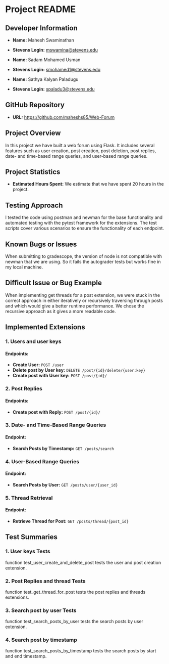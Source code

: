 # Project README

## Developer Information

- **Name:** Mahesh Swaminathan
- **Stevens Login:** mswamina@stevens.edu

- **Name:** Sadam Mohamed Usman
- **Stevens Login:** smohamed1@stevens.edu 

- **Name:** Sathya Kalyan Paladugu
- **Stevens Login:** spaladu3@stevens.edu

## GitHub Repository

- **URL:** https://github.com/maheshs85/Web-Forum

## Project Overview

In this project we have built a web forum using Flask. It includes several features such as user creation, post creation, post deletion, post replies, date- and time-based range queries, and user-based range queries.

## Project Statistics

- **Estimated Hours Spent:** We estimate that we have spent 20 hours in the project.

## Testing Approach

I tested the code using postman and newman for the base functionality and automated testing with the pytest framework for the extensions. The test scripts cover various scenarios to ensure the functionality of each endpoint.

## Known Bugs or Issues

When submitting to gradescope, the version of node is not compatible with newman that we are using. So it fails the autograder tests but works fine in my local machine.

## Difficult Issue or Bug Example

When implementing get threads for a post extension, we were stuck in the correct approach in either iteratively or recursively  traversing through posts and which would give a better runtime performance. We chose the recursive approach as it gives a more readable code.

## Implemented Extensions

### 1. Users and user keys

#### Endpoints:

- **Create User:** `POST /user`
- **Delete post by User key:** `DELETE /post/{id}/delete/{user:key}`
- **Create post with User key:** `POST /post/{id}/`

### 2. Post Replies

#### Endpoints:

- **Create post with Reply:** `POST /post/{id}/`

### 3. Date- and Time-Based Range Queries

#### Endpoint:

- **Search Posts by Timestamp:** `GET /posts/search`

### 4. User-Based Range Queries

#### Endpoint:

- **Search Posts by User:** `GET /posts/user/{user_id}`

### 5. Thread Retrieval

#### Endpoint:

- **Retrieve Thread for Post:** `GET /posts/thread/{post_id}`

## Test Summaries

### 1. User keys Tests

function test_user_create_and_delete_post tests the user and post creation extension.

### 2. Post Replies and thread Tests

function test_get_thread_for_post tests the post replies and threads extensions. 

### 3. Search post by user Tests 
function test_search_posts_by_user tests the search posts by user extension.

### 4. Search post by timestamp
function test_search_posts_by_timestamp tests the search posts by start and end timestamp.

